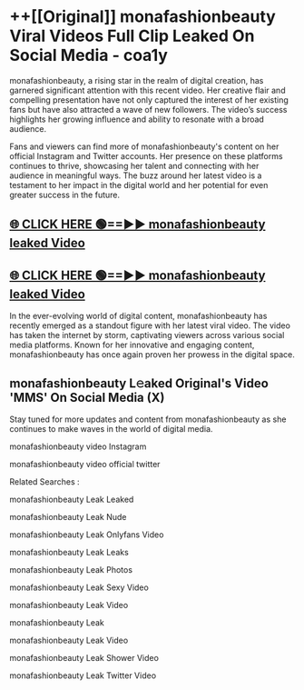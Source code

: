 # ++[[Original]] monafashionbeauty Viral Videos Full Clip Leaked On Social Media - coa1y<br>

monafashionbeauty, a rising star in the realm of digital creation, has garnered significant attention with this recent video. Her creative flair and compelling presentation have not only captured the interest of her existing fans but have also attracted a wave of new followers. The video’s success highlights her growing influence and ability to resonate with a broad audience.

Fans and viewers can find more of monafashionbeauty's content on her official Instagram and Twitter accounts. Her presence on these platforms continues to thrive, showcasing her talent and connecting with her audience in meaningful ways. The buzz around her latest video is a testament to her impact in the digital world and her potential for even greater success in the future.


## [🌐 CLICK HERE 🟢==►► monafashionbeauty leaked Video ](https://onlyclips.site?title=monafashionbeauty&ref=git)

## [🌐 CLICK HERE 🟢==►► monafashionbeauty leaked Video ](https://onlyclips.site?title=monafashionbeauty&ref=git)


In the ever-evolving world of digital content, monafashionbeauty has recently emerged as a standout figure with her latest viral video. The video has taken the internet by storm, captivating viewers across various social media platforms. Known for her innovative and engaging content, monafashionbeauty has once again proven her prowess in the digital space.



## monafashionbeauty L𝚎aked Original's Video 'MMS' On Social Media (X)


Stay tuned for more updates and content from monafashionbeauty as she continues to make waves in the world of digital media.

monafashionbeauty video Instagram

monafashionbeauty video official twitter


Related Searches :

monafashionbeauty Leak Leaked

monafashionbeauty Leak Nude

monafashionbeauty Leak Onlyfans Video

monafashionbeauty Leak Leaks

monafashionbeauty Leak Photos

monafashionbeauty Leak Sexy Video

monafashionbeauty Leak Video

monafashionbeauty Leak

monafashionbeauty Leak Video

monafashionbeauty Leak Shower Video

monafashionbeauty Leak Twitter Video


